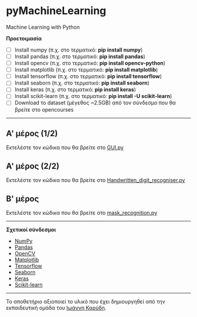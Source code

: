 # pyMachineLearning
Machine Learning with Python


**Προετοιμασία**
- [ ] Install numpy
(π.χ. στο τερματικό: **pip install numpy**)
- [ ] Install pandas
(π.χ. στο τερματικό: **pip install pandas**)
- [ ] Install opencv
(π.χ. στο τερματικό: **pip install opencv-python**)
- [ ] Install matplotlib
(π.χ. στο τερματικό: **pip install matplotlib**)
- [ ] Install tensorflow
(π.χ. στο τερματικό: **pip install tensorflow**)
- [ ] Install seaborn
(π.χ. στο τερματικό: **pip install seaborn**)
- [ ] Install keras
(π.χ. στο τερματικό: **pip install keras**)
- [ ] Install scikit-learn
(π.χ. στο τερματικό: **pip install -U scikit-learn**)
- [ ] Download το dataset (μέγεθος ~2.5GB) από τον σύνδεσμο που θα βρείτε στο opencourses

---

## A' μέρος (1/2)
Εκτελέστε τον κώδικα που θα βρείτε στο [GUI.py](/HandwrittenDigitRecognition/GUI.py)


## A' μέρος (2/2)
Εκτελέστε τον κώδικα που θα βρείτε στο [Handwritten_digit_recogniser.py](/HandwrittenDigitRecognition/Handwritten_digit_recogniser.py)



## Β' μέρος
Εκτελέστε τον κώδικα που θα βρείτε στο [mask_recognition.py](/MaskDetection/mask_recognition.py )

---

**Σχετικοί σύνδεσμοι**
* [NumPy](https://numpy.org/)
* [Pandas](https://pandas.pydata.org/)
* [OpenCV](https://docs.opencv.org/4.x/d6/d00/tutorial_py_root.html)
* [Matplotlib](https://matplotlib.org/)
* [Tensorflow](https://www.tensorflow.org/)
* [Seaborn](https://seaborn.pydata.org/)
* [Keras](https://keras.io/)
* [Scikit-learn](https://scikit-learn.org/)


---

Το αποθετήριο αξιοποιεί το υλικό που έχει δημιουργηθεί από την εκπαιδευτική ομάδα του [Ιωάννη Καρύδη](https://github.com/ioanniskarydis).
